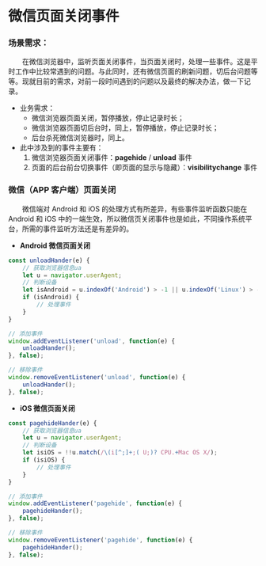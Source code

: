 # 微信页面关闭事件

### 场景需求：

&emsp;&emsp;在微信浏览器中，监听页面关闭事件，当页面关闭时，处理一些事件。这是平时工作中比较常遇到的问题。与此同时，还有微信页面的刷新问题，切后台问题等等。现就目前的需求，对前一段时间遇到的问题以及最终的解决办法，做一下记录。

-   业务需求：
    -   微信浏览器页面关闭，暂停播放，停止记录时长；
    -   微信浏览器页面切后台时，同上，暂停播放，停止记录时长；
    -   后台杀死微信浏览器时，同上。
-   此中涉及到的事件主要有：
    1. 微信浏览器页面关闭事件：**pagehide** / **unload** 事件
    2. 页面的后台前台切换事件（即页面的显示与隐藏）：**visibilitychange** 事件

### 微信（APP 客户端）页面关闭

&emsp;&emsp;微信端对 Android 和 iOS 的处理方式有所差异，有些事件监听函数只能在 Android 和 iOS 中的一端生效，所以微信页关闭事件也是如此，不同操作系统平台，所需的事件监听方法还是有差异的。

-   **Android 微信页面关闭**

```javascript title="Android 微信关闭"
const unloadHander(e) {
	// 获取浏览器信息ua
	let u = navigator.userAgent;
	// 判断设备
	let isAndroid = u.indexOf('Android') > -1 || u.indexOf('Linux') > -1;
	if (isAndroid) {
		// 处理事件
	}
}

// 添加事件
window.addEventListener('unload', function(e) {
	unloadHander();
}, false);

// 移除事件
window.removeEventListener('unload', function(e) {
	unloadHander();
}, false);
```

-   **iOS 微信页面关闭**

```javascript title="iOS 微信页面关闭"
const pagehideHander(e) {
	// 获取浏览器信息ua
	let u = navigator.userAgent;
	// 判断设备
	let isiOS = !!u.match(/\(i[^;]+;( U;)? CPU.+Mac OS X/);
	if (isiOS) {
		// 处理事件
	}
}

// 添加事件
window.addEventListener('pagehide', function(e) {
	pagehideHander();
}, false);

// 移除事件
window.removeEventListener('pagehide', function(e) {
	pagehideHander();
}, false);
```
